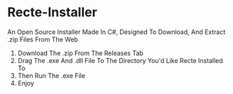 # Recte-Installer
An Open Source Installer Made In C#, Designed To Download, And Extract .zip Files From The Web

1. Download The .zip From The Releases Tab
2. Drag The .exe And .dll File To The Directory You'd Like Recte Installed To 
3. Then Run The .exe File
4. Enjoy
